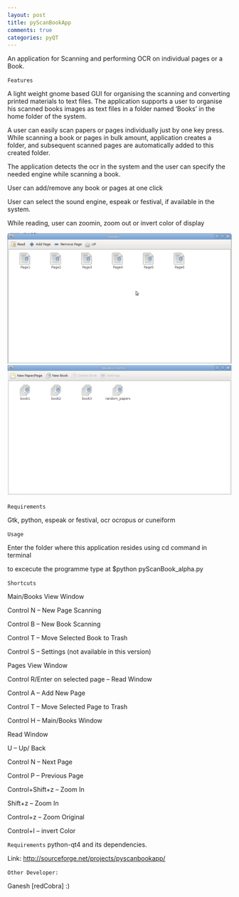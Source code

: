 ```yaml
---
layout: post
title: pyScanBookApp
comments: true
categories: pyQT
---
```


An application for Scanning and performing OCR on individual pages or a Book.

`Features`

A light weight gnome based GUI for organising the scanning and converting printed materials to text files. The application supports a user to organise his scanned books images as text files in a folder named ‘Books’ in the home folder of the system.

A user can easily scan papers or pages individually just by one key press. While scanning a book or pages in bulk amount, application creates a folder, and subsequent scanned pages are automatically added to this created folder.

The application detects the ocr in the system and the user can specify the needed engine while scanning a book.

User can add/remove any book or pages at one click

User can select the sound engine, espeak or festival, if available in the system.

While reading, user can zoomin, zoom out or invert color of display

<img src="/images/pyscanbookapp/pyscanbookapp.png     " class="noclip" alt="Books" />
<img src="/images/pyscanbookapp/pyscanbookapp2.png" class="noclip" alt="Pages"  />


`Requirements`

Gtk, python, espeak or festival, ocr ocropus or cuneiform

`Usage`

Enter the folder where this application resides using cd command in terminal

to excecute the programme type at $python pyScanBook_alpha.py

`Shortcuts`

Main/Books View Window

Control N – New Page Scanning

Control B – New Book Scanning

Control T – Move Selected Book to Trash

Control S – Settings (not available in this version)

Pages View Window

Control R/Enter on selected page – Read Window

Control A – Add New Page

Control T – Move Selected Page to Trash

Control H – Main/Books Window

Read Window

U – Up/ Back

Control N – Next Page

Control P – Previous Page

Control+Shift+z – Zoom In

Shift+z – Zoom In

Control+z – Zoom Original

Control+I – invert Color

`Requirements`
python-qt4 and its dependencies.

Link: http://sourceforge.net/projects/pyscanbookapp/

`Other Developer:`

Ganesh [redCobra]  :) 
